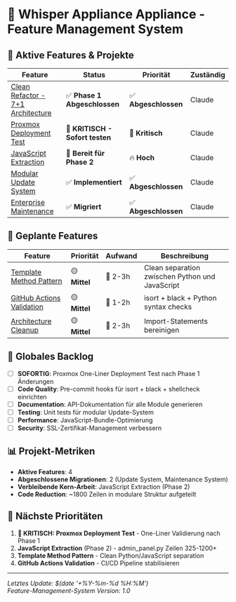 # 🎤 Whisper Appliance Appliance - Feature Management System

## 🎯 **Aktive Features & Projekte**

| Feature | Status | Priorität | Zuständig |
|---------|--------|-----------|-----------|
| [Clean Refactor - 7+1 Architecture](features/clean-refactor-7plus1/00-overview.md) | ✅ **Phase 1 Abgeschlossen** | ✅ **Abgeschlossen** | Claude |
| [Proxmox Deployment Test](features/proxmox-deployment-test/00-overview.md) | 🚨 **KRITISCH - Sofort testen** | 🚨 **Kritisch** | Claude |
| [JavaScript Extraction](features/javascript-extraction/00-overview.md) | 🎯 **Bereit für Phase 2** | 🔥 **Hoch** | Claude |
| [Modular Update System](features/modular-update-system/00-overview.md) | ✅ **Implementiert** | ✅ **Abgeschlossen** | Claude |
| [Enterprise Maintenance](features/enterprise-maintenance/00-overview.md) | ✅ **Migriert** | ✅ **Abgeschlossen** | Claude |

## 🚀 **Geplante Features**

| Feature | Priorität | Aufwand | Beschreibung |
|---------|-----------|---------|--------------|
| [Template Method Pattern](features/template-method-pattern/00-overview.md) | 🟡 **Mittel** | 📅 2-3h | Clean separation zwischen Python und JavaScript |
| [GitHub Actions Validation](features/github-actions-validation/00-overview.md) | 🟡 **Mittel** | 📅 1-2h | isort + black + Python syntax checks |
| [Architecture Cleanup](features/architecture-cleanup/00-overview.md) | 🟡 **Mittel** | 📅 2-3h | Import-Statements bereinigen |

## 🔄 **Globales Backlog**

- [ ] **SOFORTIG**: Proxmox One-Liner Deployment Test nach Phase 1 Änderungen
- [ ] **Code Quality**: Pre-commit hooks für isort + black + shellcheck einrichten
- [ ] **Documentation**: API-Dokumentation für alle Module generieren  
- [ ] **Testing**: Unit tests für modular Update-System
- [ ] **Performance**: JavaScript-Bundle-Optimierung
- [ ] **Security**: SSL-Zertifikat-Management verbessern

## 📊 **Projekt-Metriken**

- **Aktive Features**: 4
- **Abgeschlossene Migrationen**: 2 (Update System, Maintenance System)  
- **Verbleibende Kern-Arbeit**: JavaScript Extraction (Phase 2)
- **Code Reduction**: ~1800 Zeilen in modulare Struktur aufgeteilt

## 🎯 **Nächste Prioritäten**

1. **🚨 KRITISCH: Proxmox Deployment Test** - One-Liner Validierung nach Phase 1
2. **JavaScript Extraction** (Phase 2) - admin_panel.py Zeilen 325-1200+
3. **Template Method Pattern** - Clean Python/JavaScript separation
4. **GitHub Actions Validation** - CI/CD Pipeline stabilisieren

---

*Letztes Update: $(date '+%Y-%m-%d %H:%M')*  
*Feature-Management-System Version: 1.0*
